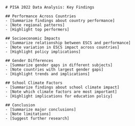 
    # PISA 2022 Data Analysis: Key Findings
    
    ## Performance Across Countries
    - [Summarize findings about country performance]
    - [Note regional patterns]
    - [Highlight top performers]
    
    ## Socioeconomic Impacts
    - [Summarize relationship between ESCS and performance]
    - [Note variation in ESCS impact across countries]
    - [Highlight policy implications]
    
    ## Gender Differences
    - [Summarize gender gaps in different subjects]
    - [Note countries with largest gender gaps]
    - [Highlight trends and implications]
    
    ## School Climate Factors
    - [Summarize findings about school climate impact]
    - [Note which climate factors are most important]
    - [Highlight implications for education policy]
    
    ## Conclusion
    - [Summarize major conclusions]
    - [Note limitations]
    - [Suggest further research]
    